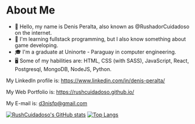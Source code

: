 # About Me
- 👋 Hello, my name is Denis Peralta, also known as @RushadorCuidadoso on the internet.
- 🌱 I'm learning fullstack programming, but I also know something about game developing.
- 🎓 I'm a graduate at Uninorte - Paraguay in computer engineering.
- :desktop_computer: Some of my habilities are: HTML, CSS (with SASS), JavaScript, React, Postgresql, MongoDB, NodeJS, Python.

My LinkedIn profile is: https://www.linkedin.com/in/denis-peralta/

My Web Portfolio is: https://rushcuidadoso.github.io/

My E-mail is: d3nisfp@gmail.com

[![RushCuidadoso's GitHub stats](https://github-readme-stats.vercel.app/api?username=RushCuidadoso&show_icons=true&theme=github_dark)](https://github.com/anuraghazra/github-readme-stats)
[![Top Langs](https://github-readme-stats.vercel.app/api/top-langs/?username=RushCuidadoso&show_icons=true&theme=github_dark)](https://github.com/anuraghazra/github-readme-stats)

<!---
RushCuidadoso/RushCuidadoso is a ✨ special ✨ repository because its `README.md` (this file) appears on your GitHub profile.
You can click the Preview link to take a look at your changes.
--->
